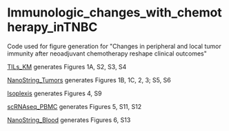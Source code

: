 # Immunologic_changes_with_chemotherapy_inTNBC
Code used for figure generation for "Changes in peripheral and local tumor immunity after neoadjuvant chemotherapy reshape clinical outcomes"

[TILs_KM](TILs_KM.R) generates Figures 1A, S2, S3, S4

[NanoString_Tumors](NanoString_Tumors.R) generates Figures 1B, 1C, 2, 3; S5, S6

[Isoplexis](Isoplexis.R) generates Figures 4, S9

[scRNAseq_PBMC](scRNAseq_PBMC.R) generates Figures 5, S11, S12

[NanoString_Blood](NanoString_Blood.R) generates Figures 6, S13

